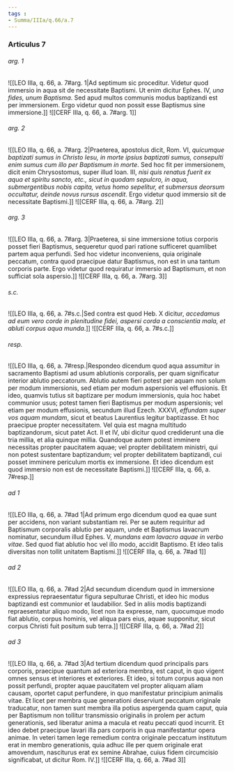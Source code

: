 ```yaml
---
tags : 
- Summa/IIIa/q.66/a.7
---
```


### Articulus 7

###### arg. 1
![[LEO IIIa, q. 66, a. 7#arg. 1|Ad septimum sic proceditur. Videtur quod immersio in aqua sit de necessitate Baptismi. Ut enim dicitur Ephes. IV, *una fides, unum Baptisma*. Sed apud multos communis modus baptizandi est per immersionem. Ergo videtur quod non possit esse Baptismus sine immersione.]]
![[CERF IIIa, q. 66, a. 7#arg. 1]]

###### arg. 2
![[LEO IIIa, q. 66, a. 7#arg. 2|Praeterea, apostolus dicit, Rom. VI, *quicumque baptizati sumus in Christo Iesu, in morte ipsius baptizati sumus, consepulti enim sumus cum illo per Baptismum in morte*. Sed hoc fit per immersionem, dicit enim Chrysostomus, super illud Ioan. III, *nisi quis renatus fuerit ex aqua et spiritu sancto, etc., sicut in quodam sepulcro, in aqua, submergentibus nobis capita, vetus homo sepelitur, et submersus deorsum occultatur, deinde novus rursus ascendit*. Ergo videtur quod immersio sit de necessitate Baptismi.]]
![[CERF IIIa, q. 66, a. 7#arg. 2]]

###### arg. 3
![[LEO IIIa, q. 66, a. 7#arg. 3|Praeterea, si sine immersione totius corporis posset fieri Baptismus, sequeretur quod pari ratione sufficeret quamlibet partem aqua perfundi. Sed hoc videtur inconveniens, quia originale peccatum, contra quod praecipue datur Baptismus, non est in una tantum corporis parte. Ergo videtur quod requiratur immersio ad Baptismum, et non sufficiat sola aspersio.]]
![[CERF IIIa, q. 66, a. 7#arg. 3]]

###### s.c.
![[LEO IIIa, q. 66, a. 7#s.c.|Sed contra est quod Heb. X dicitur, *accedamus ad eum vero corde in plenitudine fidei, aspersi corda a conscientia mala, et abluti corpus aqua munda*.]]
![[CERF IIIa, q. 66, a. 7#s.c.]]

###### resp.
![[LEO IIIa, q. 66, a. 7#resp.|Respondeo dicendum quod aqua assumitur in sacramento Baptismi ad usum ablutionis corporalis, per quam significatur interior ablutio peccatorum. Ablutio autem fieri potest per aquam non solum per modum immersionis, sed etiam per modum aspersionis vel effusionis. Et ideo, quamvis tutius sit baptizare per modum immersionis, quia hoc habet communior usus; potest tamen fieri Baptismus per modum aspersionis; vel etiam per modum effusionis, secundum illud Ezech. XXXVI, *effundam super vos aquam mundam*, sicut et beatus Laurentius legitur baptizasse. Et hoc praecipue propter necessitatem. Vel quia est magna multitudo baptizandorum, sicut patet Act. II et IV, ubi dicitur quod crediderunt una die tria millia, et alia quinque millia. Quandoque autem potest imminere necessitas propter paucitatem aquae; vel propter debilitatem ministri, qui non potest sustentare baptizandum; vel propter debilitatem baptizandi, cui posset imminere periculum mortis ex immersione. Et ideo dicendum est quod immersio non est de necessitate Baptismi.]]
![[CERF IIIa, q. 66, a. 7#resp.]]

###### ad 1
![[LEO IIIa, q. 66, a. 7#ad 1|Ad primum ergo dicendum quod ea quae sunt per accidens, non variant substantiam rei. Per se autem requiritur ad Baptismum corporalis ablutio per aquam, unde et Baptismus lavacrum nominatur, secundum illud Ephes. V, *mundans eam lavacro aquae in verbo vitae*. Sed quod fiat ablutio hoc vel illo modo, accidit Baptismo. Et ideo talis diversitas non tollit unitatem Baptismi.]]
![[CERF IIIa, q. 66, a. 7#ad 1]]

###### ad 2
![[LEO IIIa, q. 66, a. 7#ad 2|Ad secundum dicendum quod in immersione expressius repraesentatur figura sepulturae Christi, et ideo hic modus baptizandi est communior et laudabilior. Sed in aliis modis baptizandi repraesentatur aliquo modo, licet non ita expresse, nam, quocumque modo fiat ablutio, corpus hominis, vel aliqua pars eius, aquae supponitur, sicut corpus Christi fuit positum sub terra.]]
![[CERF IIIa, q. 66, a. 7#ad 2]]

###### ad 3
![[LEO IIIa, q. 66, a. 7#ad 3|Ad tertium dicendum quod principalis pars corporis, praecipue quantum ad exteriora membra, est caput, in quo vigent omnes sensus et interiores et exteriores. Et ideo, si totum corpus aqua non possit perfundi, propter aquae paucitatem vel propter aliquam aliam causam, oportet caput perfundere, in quo manifestatur principium animalis vitae. Et licet per membra quae generationi deserviunt peccatum originale traducatur, non tamen sunt membra illa potius aspergenda quam caput, quia per Baptismum non tollitur transmissio originalis in prolem per actum generationis, sed liberatur anima a macula et reatu peccati quod incurrit. Et ideo debet praecipue lavari illa pars corporis in qua manifestantur opera animae. In veteri tamen lege remedium contra originale peccatum institutum erat in membro generationis, quia adhuc ille per quem originale erat amovendum, nasciturus erat ex semine Abrahae, cuius fidem circumcisio significabat, ut dicitur Rom. IV.]]
![[CERF IIIa, q. 66, a. 7#ad 3]]

